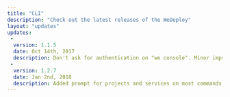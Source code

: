 ```yaml
---
title: "CLI"
description: "Check out the latest releases of the WeDeploy"
layout: "updates"
updates:
 -
  version: 1.1.5
  date: Oct 14th, 2017
  description: Don't ask for authentication on "we console". Minor improvements.
 -
  version: 1.2.7
  date: Jan 2nd, 2018
  description: Added prompt for projects and services on most commands. Added "we new" and "we open" commands. Minor improvements.
---
```

